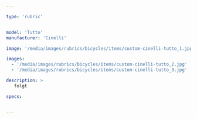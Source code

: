 ```yaml
---

type: 'rubric'


model: 'Tutto'
manufacturer: 'Cinelli'

image: '/media/images/rubrics/bicycles/items/custom-cinelli-tutto_1.jpg'

images:
  - '/media/images/rubrics/bicycles/items/custom-cinelli-tutto_2.jpg'
  - '/media/images/rubrics/bicycles/items/custom-cinelli-tutto_3.jpg'

description: >
   folgt

specs:
 

---
```

